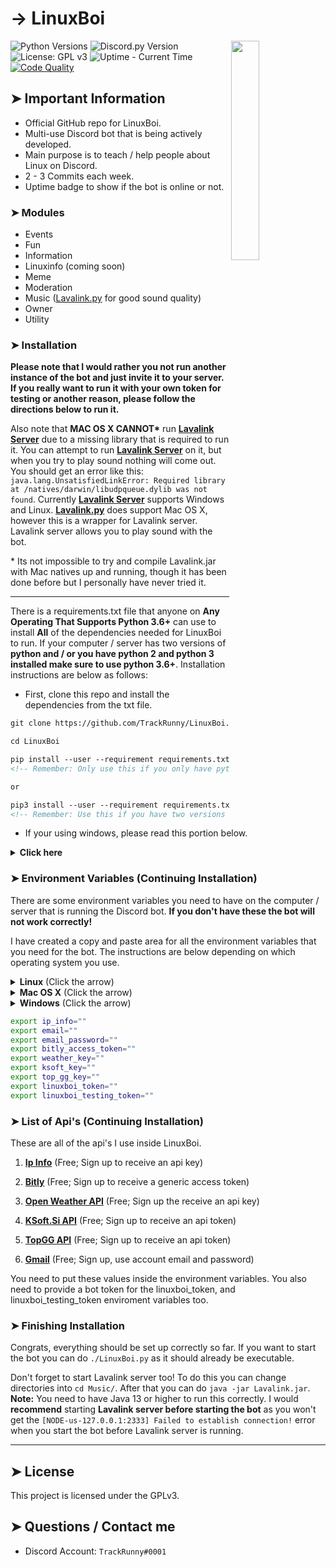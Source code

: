 <!-- MAIN TITLE -->
# → LinuxBoi

<!-- LINUX BOI PICTURE -->
  <img align="right" src="https://i.imgur.com/aiIXeCJ.png" width=30%>

<!-- BADGES -->
  ![Python Versions](https://img.shields.io/badge/python-3.7%20%7C%203.8-blue?style=flat-square)
  ![Discord.py Version](https://img.shields.io/badge/discord.py-1.5.1-blue?style=flat-square)
  ![License: GPL v3](https://img.shields.io/badge/license-GPLv3-blue.svg?style=flat-square)
  ![Uptime - Current Time](https://img.shields.io/uptimerobot/status/m783893443-c045a2d525b791caafd2dcdb?style=flat-square)
  <a href="https://app.codacy.com/manual/TrackRunny/Discord-Selfbot/dashboard?bid=14423857&token=vnDn11JbhCP7nhu">![Code Quality](https://img.shields.io/codacy/grade/179a29ed15bb40b5b0eed2b695791f94?style=flat-square)</a>  

<!-- KEY INFORMATION HEADER -->
## ➤ Important Information

  * Official GitHub repo for LinuxBoi.
  * Multi-use Discord bot that is being actively developed.
  * Main purpose is to teach / help people about Linux on Discord.
  * 2 - 3 Commits each week.
  * Uptime badge to show if the bot is online or not.

<!-- MODULES HEADER -->
### ➤ Modules

  * Events  
  * Fun
  * Information
  * Linuxinfo (coming soon)
  * Meme
  * Moderation
  * Music ([Lavalink.py](https://github.com/Devoxin/Lavalink.py "Lavalink.py") for good sound quality)
  * Owner
  * Utility

<!-- INSTALLATION HEADER -->
### ➤ Installation

  **Please note that I would rather you not run another instance of the bot and just invite it to your server. If you really want to run it with your own token for testing or another reason, please follow the directions below to run it.**

  Also note that **MAC OS X CANNOT\*** run [**Lavalink Server**](https://github.com/Frederikam/Lavalink "Lavalink Server") due to a missing library that is required to run it. You can attempt to run [**Lavalink Server**](https://github.com/Frederikam/Lavalink "Lavalink Server")  on it, but when you try to play sound nothing will come out. You should get an error like this: `java.lang.UnsatisfiedLinkError: Required library at /natives/darwin/libudpqueue.dylib was not found`. Currently [**Lavalink Server**](https://github.com/Frederikam/Lavalink "Lavalink Server")  supports Windows and Linux.
  [**Lavalink.py**](https://github.com/Devoxin/Lavalink "Lavalink.py") does support Mac OS X, however this is a wrapper for Lavalink server. Lavalink server allows you to play sound with the bot.

  \* Its not impossible to try and compile Lavalink.jar with Mac natives up and running, though it has been done before but I personally have never tried it.

---

  <!-- Installation Instructions -->
  There is a requirements.txt file that anyone on **Any Operating That Supports Python 3.6+** can use to install **All** of the dependencies needed for LinuxBoi to run. If your computer / server has two versions of **python and / or you have python 2 and python 3 installed make sure to use python 3.6+**. Installation instructions are below as follows:

  * First, clone this repo and install the dependencies from the txt file.

  ```markdown
  git clone https://github.com/TrackRunny/LinuxBoi.git

  cd LinuxBoi

  pip install --user --requirement requirements.txt
  <!-- Remember: Only use this if you only have python 3 installed. -->

  or

  pip3 install --user --requirement requirements.txt
  <!-- Remember: Use this if you have two versions of python and / or you have python 2 and python 3. -->  
  ```

  <!-- Windows Microsoft Visual C++ 14.0 Error -->
  * If your using windows, please read this portion below.

  <details>
    <summary><b>Click here</b></summary>
    <h3>➤ Error: Microsoft Visual C++ 14.0 is required.</h3>
    <p>Note, some users may receive this error above when trying to install the dependencies from the requirements.txt file. This happens when you are trying to build and install the <b>Pycosat</b> pip module. If this happens to you, please follow the instructions below.</p>
  
  1. Download the compiled **Pycosat** file for your Python version and windows architecture.
      * [**Pycosat | Python 3.7 | Win32**](https://mega.nz/#!4BVgjYhI!1EqFNPdbPUGRImfs3GSaWQLe9u3ClVRjzm8NJEMWmMs)
      * [**Pycosat | Python 3.7 | Win64**](https://mega.nz/#!RdVkFSIT!ZHoTnlkTtIPJQYv-8W7vxCfBZKTmuyw2Rgst6ea10Lo)
      * [**Pycosat | Python 3.8 | Win32**](https://mega.nz/file/lVVjjY5a#hOJqA9eOeRBP1KRxpImHHwK4dZ-rm1oY-HJmnm7WrzU)
      * [**Pycosat | Python 3.8 | Win64**](https://mega.nz/file/oJMT3IQK#bYJzvYyKN0B0zhuOpMINu9THMRu7e9H-447b6edX-2w)
  2. Change directories into the downloaded file.
  3. Install the compiled pip module.

  ```markdown
    pip install pycosat-0.6.3-cp37-cp37m-win32.whl
    <!-- Win32 | Python 3.7 -->

    pip install pycosat-0.6.3-cp37-cp37m-win_amd64.whl
    <!-- Win64 | Python 3.7 -->
    
    ---
    
    pip install pycosat-0.6.3-cp38-cp38-win32.whl
    <!-- Win32 | Python 3.8 -->

    pip install pycosat-0.6.3-cp38-cp38-win_amd64.whl
    <!-- Win64 | Python 3.8 -->

    or

    pip3 install pycosat-0.6.3-cp37-cp37m-win32.whl
    <!-- Win32 | Python 3.7 | pip3 -->

    pip3 install pycosat-0.6.3-cp37-cp37m-win_amd64.whl
    <!-- Win64 | Python 3.7 | pip3 -->

    ---

    pip3 install pycosat-0.6.3-cp38-cp38-win32.whl
    <!-- Win32 | Python 3.8 | pip3 -->

    pip3 install pycosat-0.6.3-cp38-cp38-win_amd64.whl
    <!-- Win64 | Python 3.8 | pip3-->
  ```

  </details>

<!-- Installation with Environment Variables-->
### ➤ Environment Variables (Continuing Installation)

  There are some environment variables you need to have on the computer / server that is running the Discord bot. **If you don't have these the bot will not work correctly!**

  I have created a copy and paste area for all the environment variables that you need for the bot. The instructions are below depending on which operating system you use.

  <details>
    <summary><b>Linux</b> (Click the arrow)</summary>
    <h3>➤ Environment Variables On Linux</h3>
    <p>Linux: Put the variables at the end of your <b>.bashrc</b> file. The <b>.bashrc</b> file is located in your home directory. You can copy and paste these and put in the values. These are located under the Windows instructions inside the code block.</p>
    <p>Here is an example of what it should look like.</p>
    <img src="https://i.imgur.com/KEzwZdW.png">
  </details>

  <details>
    <summary><b>Mac OS X</b> (Click the arrow)</summary>
    <h3>➤ Environment Variables On Mac</h3>
    <p>Mac OS X: Put the variables at the end of your <b>.bash_profile</b> file. The <b>.bash_profile</b> is located in your home directory. You can copy and paste these and put in the values. These are located under the Windows instructions inside the code block.</p>
    <p>Here is an example of what it should look like.</p>
    <img src="https://i.imgur.com/KEzwZdW.png">
  </details>

  <details>
    <summary><b>Windows</b> (Click the arrow)</summary>
    <h3>➤ Environment Variables On Windows</h3>
    <p>Windows: The process is a little more difficult on Windows. Please watch <a href="https://www.youtube.com/watch?v=IolxqkL7cD8">this</a> video so you can export these values on your Windows Operating System. Skip to <b>1:19</b> if you want to see how he does it. Make sure to keep the enviroment variables with the same name or they won't work. The variable names are inside the code block just under this piece of text.</p>
  </details>
  
  ```bash
  export ip_info=""
  export email=""
  export email_password=""
  export bitly_access_token=""
  export weather_key=""
  export ksoft_key=""
  export top_gg_key=""
  export linuxboi_token=""
  export linuxboi_testing_token=""
  ```

### ➤ List of Api's (Continuing Installation)

  These are all of the api's I use inside LinuxBoi.

  1. [**Ip Info**](https://ipinfo.io/) (Free; Sign up to receive an api key)

  2. [**Bitly**](https://dev.bitly.com/) (Free; Sign up to receive a generic access token)

  3. [**Open Weather API**](https://openweathermap.org/api) (Free; Sign up the receive an api key)
  
  4. [**KSoft.Si API**](https://api.ksoft.si/) (Free; Sign up to receive an api token)
  
  5. [**TopGG API**](https://top.gg) (Free; Sign up to receive an api token)

  6. [**Gmail**](https://gmail.com/) (Free; Sign up, use account email and password)

  You need to put these values inside the environment variables. You also need to provide a bot token for the linuxboi_token, and linuxboi_testing_token enviroment variables too.

### ➤ Finishing Installation

  Congrats, everything should be set up correctly so far. If you want to start the bot you can do `./LinuxBoi.py` as it should already be executable.

  Don't forget to start Lavalink server too! To do this you can change directories into `cd Music/`. After that you can do `java -jar Lavalink.jar`. **Note:** You need to have Java 13 or higher to run this correctly. I would **recommend** starting **Lavalink server before starting the bot** as you won't get the `[NODE-us-127.0.0.1:2333] Failed to establish connection!` error when you start the bot before Lavalink server is running.

---

<!-- LICENSE INFO -->
## ➤ License

  This project is licensed under the GPLv3.

<!-- END OF README -->
## ➤ Questions / Contact me

  * Discord Account: `TrackRunny#0001`
